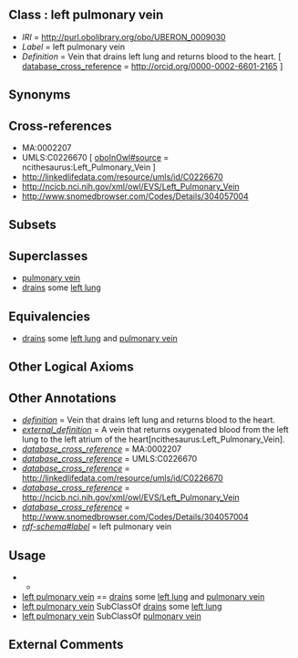 
## Class : left pulmonary vein

 * *IRI* = http://purl.obolibrary.org/obo/UBERON_0009030
 * *Label* = left pulmonary vein
 * *Definition* = Vein that drains left lung and returns blood to the heart. [ [database_cross_reference](../../ef/oboInOwl#hasDbXref.md) = http://orcid.org/0000-0002-6601-2165 ]

## Synonyms


## Cross-references

 * MA:0002207
 * UMLS:C0226670 [ [oboInOwl#source](../../ce/oboInOwl#source.md) = ncithesaurus:Left_Pulmonary_Vein ]
 * http://linkedlifedata.com/resource/umls/id/C0226670
 * http://ncicb.nci.nih.gov/xml/owl/EVS/Left_Pulmonary_Vein
 * http://www.snomedbrowser.com/Codes/Details/304057004

## Subsets


## Superclasses

 * [pulmonary vein](../../UBERON/16/UBERON_0002016.md)
 * [drains](../../RO/79/RO_0002179.md) some [left lung](../../UBERON/68/UBERON_0002168.md)

## Equivalencies

 * [drains](../../RO/79/RO_0002179.md) some [left lung](../../UBERON/68/UBERON_0002168.md) and [pulmonary vein](../../UBERON/16/UBERON_0002016.md)

## Other Logical Axioms


## Other Annotations

 * *[definition](../../IAO/15/IAO_0000115.md)* = Vein that drains left lung and returns blood to the heart.
 * *[external_definition](../../UBPROP/01/UBPROP_0000001.md)* = A vein that returns oxygenated blood from the left lung to the left atrium of the heart[ncithesaurus:Left_Pulmonary_Vein].
 * *[database_cross_reference](../../ef/oboInOwl#hasDbXref.md)* = MA:0002207
 * *[database_cross_reference](../../ef/oboInOwl#hasDbXref.md)* = UMLS:C0226670
 * *[database_cross_reference](../../ef/oboInOwl#hasDbXref.md)* = http://linkedlifedata.com/resource/umls/id/C0226670
 * *[database_cross_reference](../../ef/oboInOwl#hasDbXref.md)* = http://ncicb.nci.nih.gov/xml/owl/EVS/Left_Pulmonary_Vein
 * *[database_cross_reference](../../ef/oboInOwl#hasDbXref.md)* = http://www.snomedbrowser.com/Codes/Details/304057004
 * *[rdf-schema#label](../../el/rdf-schema#label.md)* = left pulmonary vein

## Usage

 * -
 * [left pulmonary vein](../../UBERON/30/UBERON_0009030.md) == [drains](../../RO/79/RO_0002179.md) some [left lung](../../UBERON/68/UBERON_0002168.md) and [pulmonary vein](../../UBERON/16/UBERON_0002016.md)
 * [left pulmonary vein](../../UBERON/30/UBERON_0009030.md) SubClassOf [drains](../../RO/79/RO_0002179.md) some [left lung](../../UBERON/68/UBERON_0002168.md)
 * [left pulmonary vein](../../UBERON/30/UBERON_0009030.md) SubClassOf [pulmonary vein](../../UBERON/16/UBERON_0002016.md)

## External Comments

